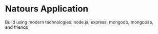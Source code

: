 # Natours Application

Build using modern technologies: node.js, express, mongodb, mongoose, and friends 